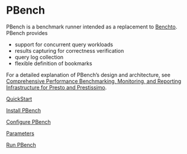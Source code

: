 # PBench

PBench is a benchmark runner intended as a replacement to [Benchto](https://github.com/prestodb/benchto). PBench provides
* support for concurrent query workloads
* results capturing for correctness verification
* query log collection
* flexible definition of bookmarks

For a detailed explanation of PBench’s design and architecture, see [Comprehensive Performance Benchmarking, Monitoring, and Reporting Infrastructure for Presto and Prestissimo](https://github.com/prestodb/pbench/wiki/ComprehensivePerformanceBenchmarking.pdf).

[QuickStart](../../wiki/QuickStart)

[Install PBench](../../wiki/InstallPBench)

[Configure PBench](../../wiki/ConfigurePBench)

[Parameters](../../wiki/Parameters)

[Run PBench](../../wiki/RunPBench)